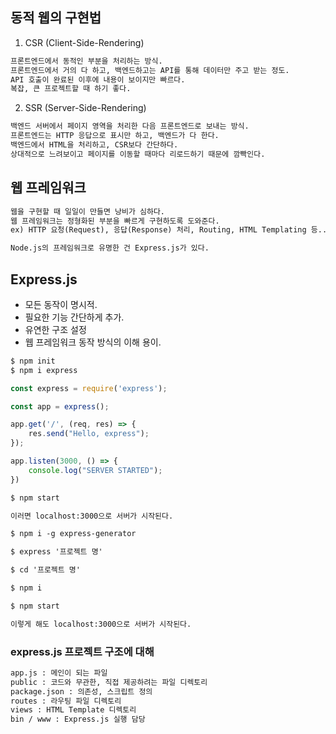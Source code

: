 ## 동적 웹의 구현법

1. CSR (Client-Side-Rendering)

```txt
프론트엔드에서 동적인 부분을 처리하는 방식.
프론트엔드에서 거의 다 하고, 백엔드하고는 API를 통해 데이터만 주고 받는 정도.
API 호출이 완료된 이후에 내용이 보이지만 빠르다.
복잡, 큰 프로젝트할 때 하기 좋다.
```

2. SSR (Server-Side-Rendering)

```txt
백엔드 서버에서 페이지 영역을 처리한 다음 프론트엔드로 보내는 방식.
프론트엔드는 HTTP 응답으로 표시만 하고, 백엔드가 다 한다.
백엔드에서 HTML을 처리하고, CSR보다 간단하다.
상대적으로 느려보이고 페이지를 이동할 때마다 리로드하기 때문에 깜빡인다.
```

## 웹 프레임워크

```txt
웹을 구현할 때 일일이 만들면 낭비가 심하다.
웹 프레임워크는 정형화된 부분을 빠르게 구현하도록 도와준다.
ex) HTTP 요청(Request), 응답(Response) 처리, Routing, HTML Templating 등...

Node.js의 프레임워크로 유명한 건 Express.js가 있다.
```

## Express.js

- 모든 동작이 명시적.
- 필요한 기능 간단하게 추가.
- 유연한 구조 설정
- 웹 프레임워크 동작 방식의 이해 용이.


```txt
$ npm init
$ npm i express
```

```javascript
const express = require('express');

const app = express();

app.get('/', (req, res) => {
    res.send("Hello, express");
});

app.listen(3000, () => {
    console.log("SERVER STARTED");
})
```

```txt
$ npm start 

이러면 localhost:3000으로 서버가 시작된다.
```


```txt
$ npm i -g express-generator

$ express '프로젝트 명'

$ cd '프로젝트 명'

$ npm i

$ npm start

이렇게 해도 localhost:3000으로 서버가 시작된다.
```

### express.js 프로젝트 구조에 대해

```txt
app.js : 메인이 되는 파일
public : 코드와 무관한, 직접 제공하려는 파일 디렉토리
package.json : 의존성, 스크립트 정의
routes : 라우팅 파일 디렉토리
views : HTML Template 디렉토리
bin / www : Express.js 실행 담당
```
